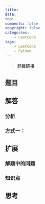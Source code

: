 ```yaml
---
title:  
data: 
top: 
comments: false
copyright: false
categories:
    - LeetCode
tags:
    - LeetCode
    - Python
---
```


> [题目链接]()

## 题目
## 解答
### 分析
### 方式一：

## 扩展
### 解题中的问题
### 知识点

## 思考